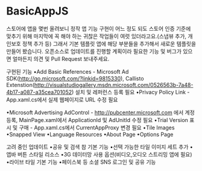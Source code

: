 BasicAppJS
==========
스토어에 앱을 몇번 올려보니 정작 앱 기능 구현이 어느 정도 되도 스토어 인증 기준에 맞추기 위해 마지막에 꼭 해야 하는 귀찮은 작업들이 여럿 있더라고요.(스냅뷰 추가, 개인보호 정책 추가 등) 그래서 기본 템플릿 앱에 해당 부분들을 추가해서 새로운 템플릿을 만들어 봤습니다. 오픈소스로 업데이트를 진행할 계획이라 필요한 기능 및 버그가 있으면 얼마든지 의견 및 Pull Request 보내주세요.

구현된 기능
•Add Basic References - Microsoft Ad SDK(http://go.microsoft.com/?linkid=9815330), Callisto Extenstion(http://visualstudiogallery.msdn.microsoft.com/0526563b-7a48-4b17-a087-a35cea701052) 설치 및 레퍼런스 등록 필요
•Privacy Policy Link - App.xaml.cs에서 실제 웹페이지로 URL 수정 필요

•Microsoft Advertising AdControl - http://pubcenter.microsoft.com 에서 계정 등록, MainPage.xaml에서 ApplicationId 및 AdUnitId 수정 필요
•Trial Version 표시 및 구매 - App.xaml.cs에서 CurrentAppProxy 변경 필요
•Tile Images
•Snapped View
•Language Resources
•About Page
•Options Page

고려 중인 업데이트
•공유 및 검색 참 기본 기능
•선택 가능한 타일 이미지 세트 추가
•앱바 버튼 스타일 리소스
•3G 데이터망 사용 옵션(비디오,오디오 스트리밍 앱에 필요)
•라이브 타일 기본 기능
•페이스북 등 소셜 SNS 로그인 및 공유 기능 
